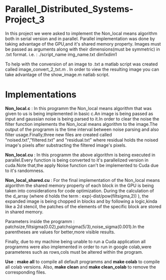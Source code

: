 # Parallel_Distributed_Systems-Project_3

In this project we were asked to implement the Non_local means algorithm both in serial version and in parallel.
Parallel implementation was done by taking advantage of the GPU,and it's shared memory property.
Images must be passed as arguments along with their dimensions(must be symmetric) in .txt format.
i.e. :
    ./script_name img_name.txt dim1xdim1
    
 To help with the conversion of an image to .txt a matlab script was created called image_convert_2_txt.m .
 In order to view the resulting image you can take advantage of the show_image.m natlab script.
 
 # Implementations
 
 **Non_local.c** : In this programm the Non_local means algorithm that was given to us is being implemented in
 basic c.An image is being passed as input and gaussian noise is being parsed to it.In order to clear the noise the 
 filter function implements the Non_local means algorithm to the image.The output of the programm is the time interval 
 between noise parsing and also filter usage.Finally,three new files are created called "noised.txt","filtered.txt" and "residual.txt"
 where residual holds the noised image's pixels after substracting the filtered image's pixels.
 
 **Non_local.cu** : In this programm the above algorithm is being executed in parallel.Every function is being converted
 to it's parallelized version in cuda.Note that,the apply Noise function can't be implemented to Cuda due to it's randomness.
 
 **Non_local_shared.cu** : For the final implementation of the Non_local means algorithm the shared memory property
 of each block in the GPU is being taken into considerations for code optimization.
 During the calculation of the d_array (where d holds the term : exp(-dist/pow(filtsigma,2)) ), the expanded image 
 is being chopped in blocks and by following a logic,kinda like a 2d stencil, the patches of the elements of the specific block are 
 stored in shared memory.
 
 Parameters inside the programm : patchsize,filtsigma(0.02),patchsigma(5/3),noise_sigma(0.001).In the parentheses are values for better,more visible
 results.
 
 Finally, due to my machine being unable to run a Cuda application all programms were also implemented in order to run in google colab,were parameteres such as
 rows,cols must be altered within the program.
 
 **Use** : **make all** to compile all default programms and **make colab** to compile all colab versions.
 Also, **make clean** and **make clean_colab** to remove the corresponding files.
 
 
 
 
 
